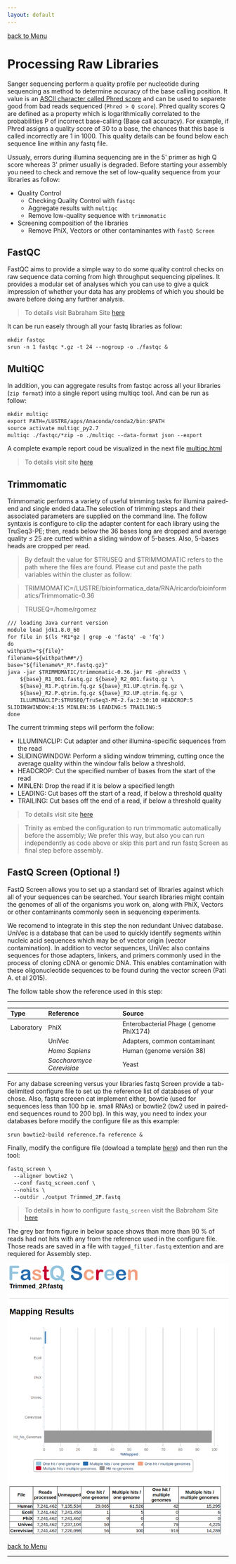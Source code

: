 ```yaml
---
layout: default
---
```



[back to Menu](../)

# [](#header-1) Processing Raw Libraries

Sanger sequencing perform a quality profile per nucleotide during sequencing as method to determine accuracy of the base calling position. It value is an [ASCII character called Phred score](https://en.wikipedia.org/wiki/Phred_quality_score) and can be used to separete good from bad reads sequenced (`Phred > Q score`). Phred quality scores Q 
are defined as a property which is logarithmically correlated to the probabilities P of incorrect base-calling (Base call accuracy). For example, if Phred assigns a quality score of 30 to a base, the chances that this base is called incorrectly are 1 in 1000. This quality details can be found below each sequence line within any fastq file.

Ussualy, errors during illumina sequencing are in the 5' primer as high Q score whereas 3' primer usually is degraded. Before starting your assembly you need to check and remove the set of low-quality sequence from your libraries as follow: 

- Quality Control
  - Checking Quality Control with `fastqc`
  - Aggregate results with `multiqc`
  - Remove low-quality sequence with `trimmomatic`
- Screening composition of the libraries 
  - Remove PhiX, Vectors or other contaminantes with `fastQ Screen`

## [](#header-2) FastQC

FastQC aims to provide a simple way to do some quality control checks on raw sequence data coming from high throughput sequencing pipelines. It provides a modular set of analyses which you can use to give a quick impression of whether your data has any problems of which you should be aware before doing any further analysis. 

> To details visit Babraham Site [here](https://www.bioinformatics.babraham.ac.uk/projects/fastqc/)

It can be run easely through all your fastq libraries as follow:

```shell
mkdir fastqc
srun -n 1 fastqc *.gz -t 24 --nogroup -o ./fastqc &
```

## [](#header-2) MultiQC

In addition, you can aggregate results from fastqc across all your libraries (`zip format`) into a single report using multiqc tool. And can be run as follow:

```shell
mkdir multiqc
export PATH=/LUSTRE/apps/Anaconda/conda2/bin:$PATH
source activate multiqc_py2.7
multiqc ./fastqc/*zip -o ./multiqc --data-format json --export
```

A complete example report coud be visualized in the next file [multiqc.html](../examples/raw_processing/multiqc_report.html)

> To details visit site [here](https://github.com/ewels/MultiQC)


## [](#header-2) Trimmomatic

Trimmomatic performs a variety of useful trimming tasks for illumina paired-end and single ended data.The selection of trimming steps and their associated parameters are supplied on the command line. The follow syntaxis is configure to clip the adapter content for each library using the TruSeq3-PE; then, reads below the 36 bases long are dropped and average quality ≤ 25 are cutted within a sliding window of 5-bases. Also, 5-bases heads are cropped per read. 

> By default the value for $TRUSEQ and $TRIMMOMATIC refers to the path where the files are found. Please cut and paste the path variables within the cluster as follow:

>TRIMMOMATIC=/LUSTRE/bioinformatica_data/RNA/ricardo/bioinformatics/Trimmomatic-0.36

> TRUSEQ=/home/rgomez


```shell
/// loading Java current version
module load jdk1.8.0_60
for file in $(ls *R1*gz | grep -e 'fastq' -e 'fq')
do
withpath="${file}"
filename=${withpath##*/}
base="${filename%*_R*.fastq.gz}"
java -jar $TRIMMOMATIC/trimmomatic-0.36.jar PE -phred33 \
    ${base}_R1_001.fastq.gz ${base}_R2_001.fastq.gz \
    ${base}_R1.P.qtrim.fq.gz ${base}_R1.UP.qtrim.fq.gz \
    ${base}_R2.P.qtrim.fq.gz ${base}_R2.UP.qtrim.fq.gz \
    ILLUMINACLIP:$TRUSEQ/TruSeq3-PE-2.fa:2:30:10 HEADCROP:5 SLIDINGWINDOW:4:15 MINLEN:36 LEADING:5 TRAILING:5
done
```

The current trimming steps will perform the follow:

* ILLUMINACLIP: Cut adapter and other illumina-specific sequences from the read
* SLIDINGWINDOW: Perform a sliding window trimming, cutting once the average quality within the window falls below a threshold.
* HEADCROP: Cut the specified number of bases from the start of the read
* MINLEN: Drop the read if it is below a specified length
* LEADING: Cut bases off the start of a read, if below a threshold quality
* TRAILING: Cut bases off the end of a read, if below a threshold quality

> To details visit site [here](http://www.usadellab.org/cms/?page=trimmomatic)

> Trinity as embed the configuration to run trimmomatic automatically before the assembly; We prefer this way, but also you can run independently as code above or skip this part and run fastq Screen as final step before assembly.

## [](#header-2) FastQ Screen (Optional !)

FastQ Screen allows you to set up a standard set of libraries against which all of your sequences can be searched. Your search libraries might contain the genomes of all of the organisms you work on, along with PhiX, Vectors or other contaminants commonly seen in sequencing experiments.

We recomend to integrate in this step the non redundant Univec database. UniVec is a database that can be used to quickly identify segments within nucleic acid sequences which may be of vector origin (vector contamination). In addition to vector sequences, UniVec also contains sequences for those adapters, linkers, and primers commonly used in the process of cloning cDNA or genomic DNA. This enables contamination with these oligonucleotide sequences to be found during the vector screen (Pati A. et al 2015).

The follow table show the reference used in this step:

* * *

| Type        | Reference          | Source |
|:-------------|:------------------|:------|
| Laboratory   | PhiX | Enterobacterial Phage ( genome PhiX174) |
|   | UniVec   | Adapters, common contaminant  |
|              | _Homo Sapiens_       | Human (genome versión 38)   |
|              | _Saccharomyce Cerevisiae_ | Yeast  |



For any dabase screening versus your libraries fastq Screen provide a tab-delimited configure file to set up the reference list of databases of your chose. Also, fastq screeen cat implement either, bowtie (used for sequences less than 100 bp ie. small RNAs) or bowtie2 (bw2 used in paired-end sequences round to 200 bp). In this way, you need to index your databases before modify the configure file as this example:  

```shell 
srun bowtie2-build reference.fa reference &
```
Finally, modify the configure file (dowload a template [here](../examples/fastq_screen/fastq_screen.conf)) and then run the tool:

```shell
fastq_screen \
  --aligner bowtie2 \
  --conf fastq_screen.conf \
  --nohits \
  --outdir ./output Trimmed_2P.fastq
```
> To details in how to configure `fastq_screen` visit the Babraham Site [here](https://www.bioinformatics.babraham.ac.uk/projects/fastq_screen/fastq_screen_documentation.html)

The grey bar from figure in below space shows than more than 90 % of reads had not hits with any from the reference used in the configure file. Those reads are saved in a file with `tagged_filter.fastq` extention and are requiered for Assembly step.

![](../examples/fastq_screen/example_screen_Seqs.png)

[back to Menu](../)

* * *
